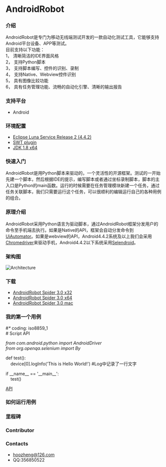 # AndroidRobot
### 介绍
AndroidRobot是专门为移动无线端测试开发的一款自动化测试工具，它能够支持Android平台设备、APP等测试。</br>
目前支持以下功能：</br>
1，	清晰简洁的IDE界面风格</br>
2，	支持Python脚本</br>
3，	支持脚本编写、控件的识别、录制</br>
4，	支持Native、Webview控件识别</br>
5，	具有图像比较功能</br>
6，	具有任务管理功能、流畅的自动化引擎、清晰的输出报告</br>

### 支持平台
* Android

### 环境配置
* [Eclipse Luna Service Release 2 (4.4.2)](http://www.eclipse.org/downloads/packages/release/Luna/SR2)
* [SWT plugin](http://archive.eclipse.org/eclipse/downloads/drops4/R-4.4.2-201502041700/index.php#SWT)
* [JDK 1.8 x64](http://www.oracle.com/technetwork/java/javase/downloads/jdk8-downloads-2133151.html)

### 快速入门
AndroidRobot是用Python脚本来驱动的，一个灵活性的开源框架。测试的一开始先建一个脚本，然后根据IDE的提示，编写脚本或者通过坐标录制脚本，脚本的主入口是Python的main函数。运行的时候需要在任务管理模块新建一个任务，通过任务关联脚本，我们只需要运行这个任务，可以很顺利的编辑运行自己的各种用例的组合。

### 原理介绍
AndroidRobot采用Python语言为驱动脚本，通过AndroidRobot框架分发用户的命令至手机端去执行。如果是Native的API，框架会自动分发命令到[UiAutomator](http://android.toolib.net/tools/help/uiautomator/index.html)。如果是webview的API，Android4.4.2系统及以上我们会采用[Chromedriver](https://sites.google.com/a/chromium.org/chromedriver/getting-started/getting-started---android)来驱动手机，Android4.4.2以下系统采用[Selendroid](http://selendroid.io/)。


### 架构图
![Architecture](https://github.com/hoozheng/AndroidRobot/blob/master/architecture.PNG)

### 下载
* [AndroidRobot Spider 3.0 x32]()
* [AndroidRobot Spider 3.0 x64]()
* [AndroidRobot Spider 3.0 mac]()
 
### 我的第一个用例

\#_*_ coding: iso8859_1  
\# Script API  
  
 _from com.android.python import AndroidDriver_  
 _from org.openqa.selenium import By_  
 
 def test():  
 &nbsp;&nbsp;&nbsp;&nbsp;device[0].logInfo('This is Hello World!') \#Log中记录了一行文字  
      
      
if \_\_name\_\_ == '\_\_main\_\_':  
&nbsp;&nbsp;&nbsp;&nbsp;test()
  
  
[API]()  


    
### 如何运行用例


### 里程碑

### Contributor



### Contacts
* hoozheng@126.com
* QQ:356850522

